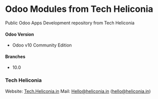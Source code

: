 # Odoo Modules from Tech Heliconia #

Public Odoo Apps Development repository from Tech Heliconia

#### Odoo Version ####

* Odoo v10 Community Edition

#### Branches ####

* 10.0

### Tech Heliconia ###

Website: [Tech.Heliconia.in](https://tech.heliconia.in)
Mail: Hello@heliconia.in (<hello@heliconia.in>)
